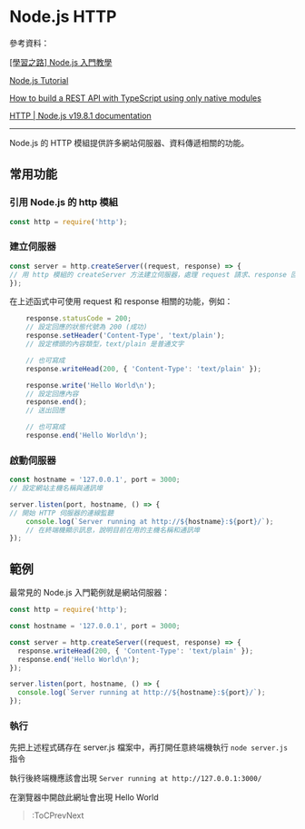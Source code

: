 # Node.js HTTP 

參考資料：

[[學習之路] Node.js 入門教學](https://summer10920.github.io/2020/12-30/article-nodejs/)

[Node.js Tutorial](https://www.w3schools.com/nodejs/)

[How to build a REST API with TypeScript using only native modules](https://blog.logrocket.com/build-rest-api-typescript-using-native-modules/)

[HTTP | Node.js v19.8.1 documentation](https://nodejs.org/api/http.html)

---

Node.js 的 HTTP 模組提供許多網站伺服器、資料傳遞相關的功能。

## 常用功能

### 引用 Node.js 的 http 模組

```js
const http = require('http');
```

### 建立伺服器

```js
const server = http.createServer((request, response) => {
// 用 http 模組的 createServer 方法建立伺服器，處理 request 請求、response 回應
});
```

在上述函式中可使用 request 和 response 相關的功能，例如：

```js
	response.statusCode = 200;
	// 設定回應的狀態代號為 200 (成功)
	response.setHeader('Content-Type', 'text/plain');
	// 設定標頭的內容類型，text/plain 是普通文字

	// 也可寫成
	response.writeHead(200, { 'Content-Type': 'text/plain' });
```

```js
	response.write('Hello World\n');
	// 設定回應內容
	response.end();
	// 送出回應

	// 也可寫成
	response.end('Hello World\n');
```

### 啟動伺服器

```js
const hostname = '127.0.0.1', port = 3000;
// 設定網站主機名稱與通訊埠

server.listen(port, hostname, () => {
// 開始 HTTP 伺服器的連線監聽
	console.log(`Server running at http://${hostname}:${port}/`);
	// 在終端機顯示訊息，說明目前在用的主機名稱和通訊埠
});
```

## 範例

最常見的 Node.js 入門範例就是網站伺服器：

```js
const http = require('http');

const hostname = '127.0.0.1', port = 3000;

const server = http.createServer((request, response) => {
  response.writeHead(200, { 'Content-Type': 'text/plain' });
  response.end('Hello World\n');
});

server.listen(port, hostname, () => {
  console.log(`Server running at http://${hostname}:${port}/`);
});
```

### 執行

先把上述程式碼存在 server.js 檔案中，再打開任意終端機執行 `node server.js` 指令

執行後終端機應該會出現 `Server running at http://127.0.0.1:3000/`

在瀏覽器中開啟此網址會出現 Hello World

> :ToCPrevNext